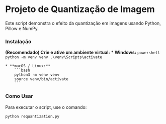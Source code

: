# Projeto de Quantização de Imagem

Este script demonstra o efeito da quantização em imagens usando Python, Pillow e NumPy.

### Instalação

 **(Recomendado) Crie e ative um ambiente virtual:**
    * **Windows:**
        ```powershell
        python -m venv venv
        .\venv\Scripts\activate
        ```

    * **macOS / Linux:**
        ```bash
        python3 -m venv venv
        source venv/bin/activate
        ```
    
### Como Usar

Para executar o script, use o comando:
```bash
python requantization.py
